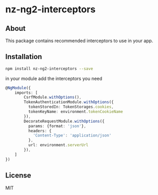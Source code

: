 # nz-ng2-interceptors

## About

This package contains recommended interceptors to use in your app.

## Installation

```bash
npm install nz-ng2-interceptors --save
```

in your module add the interceptors you need

```typescript
@NgModule({
    imports: [
        CsrfModule.withOptions(),
        TokenAuthenticationModule.withOptions({
          tokenStoredIn: TokenStorages.cookies,
          tokenKeyName: environment.tokenCookieName
        }),
        DecorateRequestModule.withOptions({
          params: {format: 'json'},
          headers: {
            'Content-Type': 'application/json'
          },
          url: environment.serverUrl
        }),
    ]
})
```

## License
MIT
